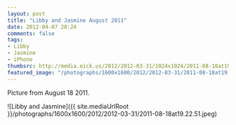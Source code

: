 ```yaml
---
layout: post
title: "Libby and Jasmine August 2011"
date: 2012-04-07 20:24
comments: false
tags: 
- Libby
- Jasmine
- iPhone
thumbsrc: http://media.eick.us/2012/2012-03-31/1024x1024/2011-08-18at19.22.51.jpeg
featured_image: "/photographs/1600x1600/2012/2012-03-31/2011-08-18at19.22.51.jpeg"
---
```

Picture from August 18 2011.



![Libby and Jasmine]({{ site.mediaUrlRoot }}/photographs/1600x1600/2012/2012-03-31/2011-08-18at19.22.51.jpeg)
